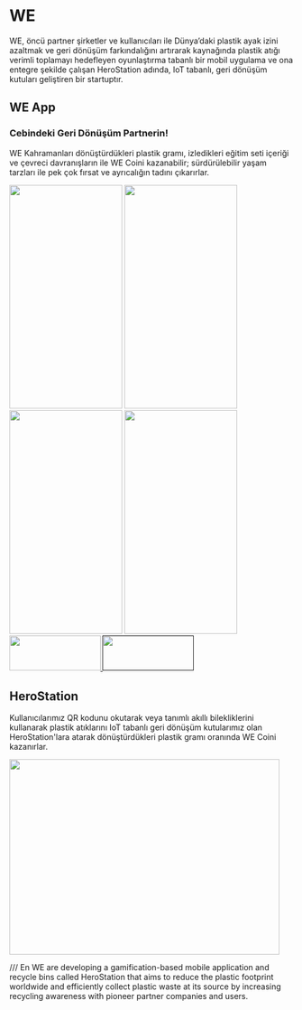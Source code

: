 # WE
WE, öncü partner şirketler ve kullanıcıları ile Dünya’daki plastik ayak izini azaltmak ve geri dönüşüm farkındalığını artırarak kaynağında plastik atığı verimli toplamayı hedefleyen oyunlaştırma tabanlı bir mobil uygulama ve ona entegre şekilde çalışan HeroStation adında, IoT tabanlı, geri dönüşüm kutuları geliştiren bir startuptır.


## WE App
### Cebindeki Geri Dönüşüm Partnerin!
WE Kahramanları dönüştürdükleri plastik gramı, izledikleri eğitim seti içeriği ve çevreci davranışların ile WE Coini kazanabilir; sürdürülebilir yaşam tarzları ile pek çok fırsat ve ayrıcalığın tadını çıkarırlar.

<div style="justify-content: space-around" width=100%>
 <img src="https://user-images.githubusercontent.com/69001201/149388576-4692318a-5013-4756-83c8-96ab75e7f877.png" width="200" height="396" />
 <img src="https://user-images.githubusercontent.com/69001201/149388580-c9fa4015-8ec4-4d20-93ef-2330ab75fc20.png" width="200" height="396" />
 <img src="https://user-images.githubusercontent.com/69001201/149388581-2bd1adea-5220-406b-b02a-92855bf3c6f2.png" width="200" height="396" />
 <img src="https://user-images.githubusercontent.com/69001201/149388585-58d48d53-5f70-41c1-8d7b-fe7cf148d1a3.png" width="200" height="396" />
</div>

  <a href="https://play.google.com/store/apps/details?id=com.herostation&hl=tr&gl=TR" target="_blank">
    <img src="https://user-images.githubusercontent.com/69001201/149389017-269790e0-6a91-4ab1-b169-9f17d84ea387.png" width="161.5" height="62.5" />
  </a>
  <a href="" target="_blank">
    <img src="https://user-images.githubusercontent.com/69001201/149389015-b5a9128d-c58e-4690-861e-ab21175c1ab9.png" width="161.5" height="62.5" />
  </a>

## HeroStation
Kullanıcılarımız QR kodunu okutarak veya tanımlı akıllı bilekliklerini kullanarak plastik atıklarını IoT tabanlı geri dönüşüm kutularımız olan HeroStation'lara atarak dönüştürdükleri plastik gramı oranında WE Coini kazanırlar.

<img src="https://user-images.githubusercontent.com/69001201/149393549-c88ee72a-5d72-4c4c-a5e8-8beb46250e62.png" width="479" height="345.6" />



/// En
WE are developing a gamification-based mobile application and recycle bins called HeroStation that aims to reduce the plastic footprint worldwide and efficiently collect plastic waste at its source by increasing recycling awareness with pioneer partner companies and users.
